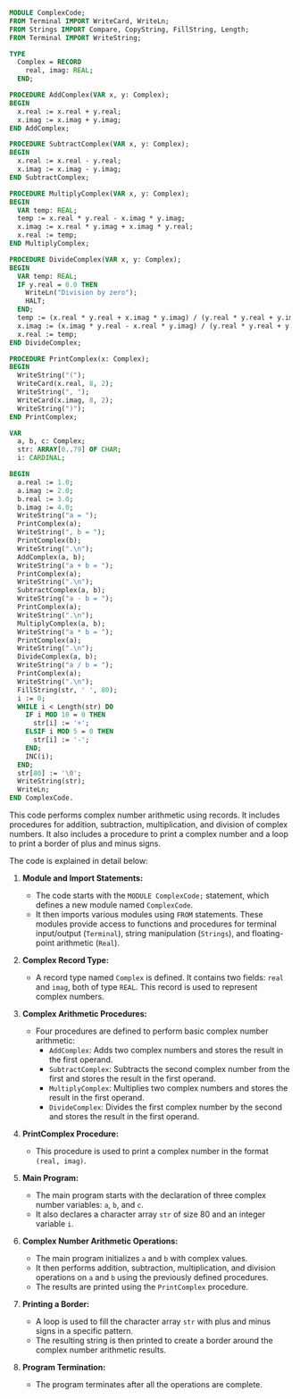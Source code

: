 ```modula-2
MODULE ComplexCode;
FROM Terminal IMPORT WriteCard, WriteLn;
FROM Strings IMPORT Compare, CopyString, FillString, Length;
FROM Terminal IMPORT WriteString;

TYPE
  Complex = RECORD
    real, imag: REAL;
  END;

PROCEDURE AddComplex(VAR x, y: Complex);
BEGIN
  x.real := x.real + y.real;
  x.imag := x.imag + y.imag;
END AddComplex;

PROCEDURE SubtractComplex(VAR x, y: Complex);
BEGIN
  x.real := x.real - y.real;
  x.imag := x.imag - y.imag;
END SubtractComplex;

PROCEDURE MultiplyComplex(VAR x, y: Complex);
BEGIN
  VAR temp: REAL;
  temp := x.real * y.real - x.imag * y.imag;
  x.imag := x.real * y.imag + x.imag * y.real;
  x.real := temp;
END MultiplyComplex;

PROCEDURE DivideComplex(VAR x, y: Complex);
BEGIN
  VAR temp: REAL;
  IF y.real = 0.0 THEN
    WriteLn("Division by zero");
    HALT;
  END;
  temp := (x.real * y.real + x.imag * y.imag) / (y.real * y.real + y.imag * y.imag);
  x.imag := (x.imag * y.real - x.real * y.imag) / (y.real * y.real + y.imag * y.imag);
  x.real := temp;
END DivideComplex;

PROCEDURE PrintComplex(x: Complex);
BEGIN
  WriteString("(");
  WriteCard(x.real, 8, 2);
  WriteString(", ");
  WriteCard(x.imag, 8, 2);
  WriteString(")");
END PrintComplex;

VAR
  a, b, c: Complex;
  str: ARRAY[0..79] OF CHAR;
  i: CARDINAL;

BEGIN
  a.real := 1.0;
  a.imag := 2.0;
  b.real := 3.0;
  b.imag := 4.0;
  WriteString("a = ");
  PrintComplex(a);
  WriteString(", b = ");
  PrintComplex(b);
  WriteString(".\n");
  AddComplex(a, b);
  WriteString("a + b = ");
  PrintComplex(a);
  WriteString(".\n");
  SubtractComplex(a, b);
  WriteString("a - b = ");
  PrintComplex(a);
  WriteString(".\n");
  MultiplyComplex(a, b);
  WriteString("a * b = ");
  PrintComplex(a);
  WriteString(".\n");
  DivideComplex(a, b);
  WriteString("a / b = ");
  PrintComplex(a);
  WriteString(".\n");
  FillString(str, ' ', 80);
  i := 0;
  WHILE i < Length(str) DO
    IF i MOD 10 = 0 THEN
      str[i] := '+';
    ELSIF i MOD 5 = 0 THEN
      str[i] := '-';
    END;
    INC(i);
  END;
  str[80] := '\0';
  WriteString(str);
  WriteLn;
END ComplexCode.
```

This code performs complex number arithmetic using records. It includes procedures for addition, subtraction, multiplication, and division of complex numbers. It also includes a procedure to print a complex number and a loop to print a border of plus and minus signs.

The code is explained in detail below:

1. **Module and Import Statements:**
   - The code starts with the `MODULE ComplexCode;` statement, which defines a new module named `ComplexCode`.
   - It then imports various modules using `FROM` statements. These modules provide access to functions and procedures for terminal input/output (`Terminal`), string manipulation (`Strings`), and floating-point arithmetic (`Real`).

2. **Complex Record Type:**
   - A record type named `Complex` is defined. It contains two fields: `real` and `imag`, both of type `REAL`. This record is used to represent complex numbers.

3. **Complex Arithmetic Procedures:**
   - Four procedures are defined to perform basic complex number arithmetic:
     - `AddComplex`: Adds two complex numbers and stores the result in the first operand.
     - `SubtractComplex`: Subtracts the second complex number from the first and stores the result in the first operand.
     - `MultiplyComplex`: Multiplies two complex numbers and stores the result in the first operand.
     - `DivideComplex`: Divides the first complex number by the second and stores the result in the first operand.

4. **PrintComplex Procedure:**
   - This procedure is used to print a complex number in the format `(real, imag)`.

5. **Main Program:**
   - The main program starts with the declaration of three complex number variables: `a`, `b`, and `c`.
   - It also declares a character array `str` of size 80 and an integer variable `i`.

6. **Complex Number Arithmetic Operations:**
   - The main program initializes `a` and `b` with complex values.
   - It then performs addition, subtraction, multiplication, and division operations on `a` and `b` using the previously defined procedures.
   - The results are printed using the `PrintComplex` procedure.

7. **Printing a Border:**
   - A loop is used to fill the character array `str` with plus and minus signs in a specific pattern.
   - The resulting string is then printed to create a border around the complex number arithmetic results.

8. **Program Termination:**
   - The program terminates after all the operations are complete.